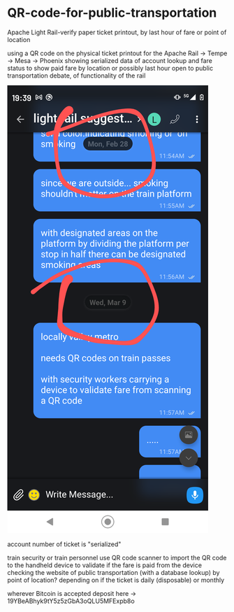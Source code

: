 # QR-code-for-public-transportation
Apache Light Rail-verify paper ticket printout, by last hour of fare or point of location


using a QR code on the physical ticket printout for the Apache Rail -> Tempe -> Mesa -> Phoenix
showing serialized data of account lookup and fare status to show paid fare by location or possibly last hour open to public transportation debate, of functionality of the rail

![s1](https://raw.githubusercontent.com/c4pt000/QR-code-for-public-transportation/main/light%20rail.png)


account number of ticket is "serialized"

train security or train personnel use QR code scanner to import the QR code to the handheld device to validate if the fare is paid from the device checking the website of public transportation (with a database lookup) by point of location? depending on if the ticket is daily (disposable) or monthly





wherever Bitcoin is accepted deposit here -> 19YBeABhyk9tY5z5zGbA3oQLU5MFExpb8o
